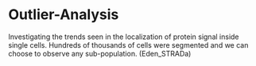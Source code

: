 # Outlier-Analysis
Investigating the trends seen in the localization of protein signal inside single cells. Hundreds of thousands of cells were segmented and we can choose to observe any sub-population. (Eden_STRADa)
